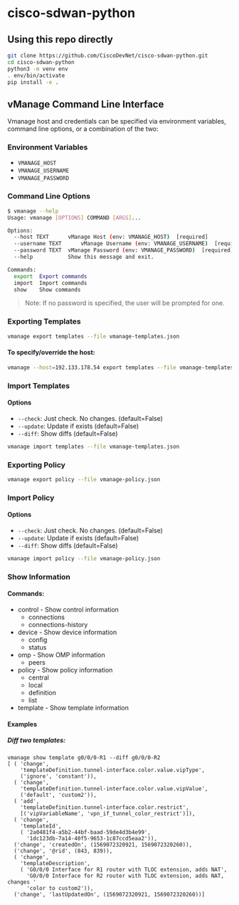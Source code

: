 # cisco-sdwan-python

## Using this repo directly
```bash
git clone https://github.com/CiscoDevNet/cisco-sdwan-python.git
cd cisco-sdwan-python
python3 -m venv env
. env/bin/activate
pip install -e .
```

## vManage Command Line Interface

Vmanage host and credentials can be specified via environment variables,
command line options, or a combination of the two:

### Environment Variables

* `VMANAGE_HOST`
* `VMANAGE_USERNAME`
* `VMANAGE_PASSWORD`

### Command Line Options

```bash
$ vmanage --help
Usage: vmanage [OPTIONS] COMMAND [ARGS]...

Options:
  --host TEXT      vManage Host (env: VMANAGE_HOST)  [required]
  --username TEXT      vManage Username (env: VMANAGE_USERNAME)  [required]
  --password TEXT  vManage Password (env: VMANAGE_PASSWORD)  [required]
  --help           Show this message and exit.

Commands:
  export  Export commands
  import  Import commands
  show    Show commands
```

>Note: If no password is specified, the user will be prompted for one.

### Exporting Templates


```bash
vmanage export templates --file vmanage-templates.json
```

#### To specify/override the host:

```bash
vmanage --host=192.133.178.54 export templates --file vmanage-templates.json
```

### Import Templates

#### Options

* `--check`: Just check. No changes. (default=False)
* `--update`: Update if exists (default=False)
* `--diff`: Show diffs (default=False)

```bash
vmanage import templates --file vmanage-templates.json
```

### Exporting Policy

```bash
vmanage export policy --file vmanage-policy.json
```

### Import Policy

#### Options

* `--check`: Just check. No changes. (default=False)
* `--update`: Update if exists (default=False)
* `--diff`: Show diffs (default=False)

```bash
vmanage import policy --file vmanage-policy.json
```

### Show Information

#### Commands:

* control - Show control information
  * connections
  * connections-history
* device - Show device information
  * config
  * status
* omp - Show OMP information
  * peers
* policy - Show policy information
  * central
  * local
  * definition
  * list
* template - Show template information

#### Examples

##### Diff two templates:

```
vmanage show template g0/0/0-R1 --diff g0/0/0-R2
[ ( 'change',
    'templateDefinition.tunnel-interface.color.value.vipType',
    ('ignore', 'constant')),
  ( 'change',
    'templateDefinition.tunnel-interface.color.value.vipValue',
    ('default', 'custom2')),
  ( 'add',
    'templateDefinition.tunnel-interface.color.restrict',
    [('vipVariableName', 'vpn_if_tunnel_color_restrict')]),
  ( 'change',
    'templateId',
    ( '2a0481f4-a5b2-44bf-baad-59de4d3b4e99',
      '1dc123db-7a14-40f5-9653-1c87ccd5eaa2')),
  ('change', 'createdOn', (1569072320921, 1569072320260)),
  ('change', '@rid', (843, 839)),
  ( 'change',
    'templateDescription',
    ( 'G0/0/0 Interface for R1 router with TLOC extension, adds NAT',
      'G0/0/0 Interface for R2 router with TLOC extension, adds NAT, changes '
      'color to custom2')),
  ('change', 'lastUpdatedOn', (1569072320921, 1569072320260))]
```